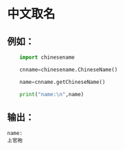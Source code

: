 # 中文取名

## 例如：
```python
    import chinesename

    cnname=chinesename.ChineseName()

    name=cnname.getChineseName()

    print("name:\n",name)
```


## 输出：

    name:
    上官袍
